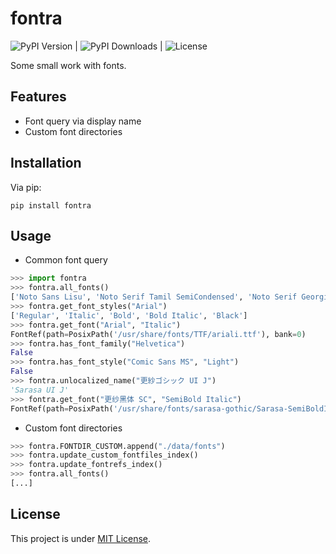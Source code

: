 # fontra

![PyPI Version](https://img.shields.io/pypi/v/fontra) | ![PyPI Downloads](https://img.shields.io/pypi/dm/fontra)
| ![License](https://img.shields.io/github/license/NCBM/fontra)

Some small work with fonts.

## Features

- Font query via display name
- Custom font directories

## Installation

Via pip:

```shell
pip install fontra
```

## Usage

- Common font query

```python
>>> import fontra
>>> fontra.all_fonts()
['Noto Sans Lisu', 'Noto Serif Tamil SemiCondensed', 'Noto Serif Georgian', 'Noto Sans Armenian', ...]
>>> fontra.get_font_styles("Arial")
['Regular', 'Italic', 'Bold', 'Bold Italic', 'Black']
>>> fontra.get_font("Arial", "Italic")
FontRef(path=PosixPath('/usr/share/fonts/TTF/ariali.ttf'), bank=0)
>>> fontra.has_font_family("Helvetica")
False
>>> fontra.has_font_style("Comic Sans MS", "Light")
False
>>> fontra.unlocalized_name("更紗ゴシック UI J")
'Sarasa UI J'
>>> fontra.get_font("更纱黑体 SC", "SemiBold Italic")
FontRef(path=PosixPath('/usr/share/fonts/sarasa-gothic/Sarasa-SemiBoldItalic.ttc'), bank=1)
```

- Custom font directories

```python
>>> fontra.FONTDIR_CUSTOM.append("./data/fonts")
>>> fontra.update_custom_fontfiles_index()
>>> fontra.update_fontrefs_index()
>>> fontra.all_fonts()
[...]
```

## License

This project is under [MIT License](./LICENSE).
